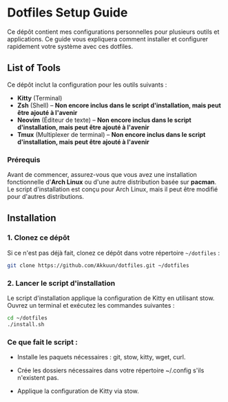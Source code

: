 # Dotfiles Setup Guide

Ce dépôt contient mes configurations personnelles pour plusieurs outils et applications. Ce guide vous expliquera comment installer et configurer rapidement votre système avec ces dotfiles.

## List of Tools

Ce dépôt inclut la configuration pour les outils suivants :

- **Kitty** (Terminal)
- **Zsh** (Shell) – **Non encore inclus dans le script d'installation, mais peut être ajouté à l'avenir**
- **Neovim** (Éditeur de texte) – **Non encore inclus dans le script d'installation, mais peut être ajouté à l'avenir**
- **Tmux** (Multiplexer de terminal) – **Non encore inclus dans le script d'installation, mais peut être ajouté à l'avenir**

### Prérequis

Avant de commencer, assurez-vous que vous avez une installation fonctionnelle d'**Arch Linux** ou d'une autre distribution basée sur **pacman**. Le script d'installation est conçu pour Arch Linux, mais il peut être modifié pour d'autres distributions.

## Installation

### 1. Clonez ce dépôt

Si ce n'est pas déjà fait, clonez ce dépôt dans votre répertoire `~/dotfiles` :

```bash
git clone https://github.com/Akkuun/dotfiles.git ~/dotfiles
```

### 2. Lancer le script d'installation

Le script d'installation applique la configuration de Kitty en utilisant stow. Ouvrez un terminal et exécutez les commandes suivantes :

```bash
cd ~/dotfiles
./install.sh
```

### Ce que fait le script :

- Installe les paquets nécessaires : git, stow, kitty, wget, curl.

- Crée les dossiers nécessaires dans votre répertoire ~/.config s'ils n'existent pas.

- Applique la configuration de Kitty via stow.